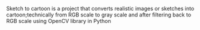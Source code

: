Sketch to cartoon is a project that converts realistic images or sketches into cartoon;technically from RGB scale to gray scale and after filtering back to RGB scale using OpenCV library in Python
